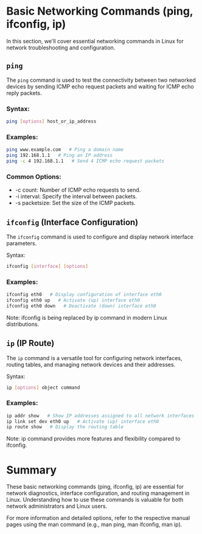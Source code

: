 # Basic Networking Commands (ping, ifconfig, ip)

In this section, we'll cover essential networking commands in Linux for network troubleshooting and configuration.

## `ping`

The `ping` command is used to test the connectivity between two networked devices by sending ICMP echo request packets and waiting for ICMP echo reply packets.

### Syntax:
```bash
ping [options] host_or_ip_address
```

### Examples:
```bash
ping www.example.com   # Ping a domain name
ping 192.168.1.1   # Ping an IP address
ping -c 4 192.168.1.1   # Send 4 ICMP echo request packets
```

### Common Options:
- -c count: Number of ICMP echo requests to send.
- -i interval: Specify the interval between packets.
- -s packetsize: Set the size of the ICMP packets.
  
## `ifconfig` (Interface Configuration)
The `ifconfig` command is used to configure and display network interface parameters.

Syntax:
```bash
ifconfig [interface] [options]
```

### Examples:
```bash
ifconfig eth0   # Display configuration of interface eth0
ifconfig eth0 up   # Activate (up) interface eth0
ifconfig eth0 down   # Deactivate (down) interface eth0
```
Note: ifconfig is being replaced by ip command in modern Linux distributions.

## `ip` (IP Route)
The `ip` command is a versatile tool for configuring network interfaces, routing tables, and managing network devices and their addresses.

Syntax:
```bash
ip [options] object command
```

### Examples:
```bash
ip addr show   # Show IP addresses assigned to all network interfaces
ip link set dev eth0 up   # Activate (up) interface eth0
ip route show   # Display the routing table
```
Note: ip command provides more features and flexibility compared to ifconfig.

# Summary
These basic networking commands (ping, ifconfig, ip) are essential for network diagnostics, interface configuration, and routing management in Linux. Understanding how to use these commands is valuable for both network administrators and Linux users.

For more information and detailed options, refer to the respective manual pages using the man command (e.g., man ping, man ifconfig, man ip).

